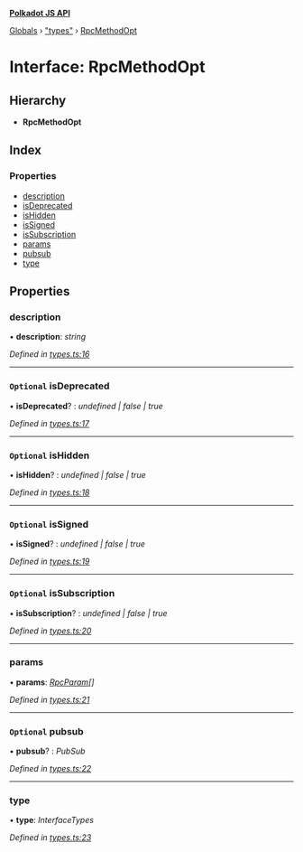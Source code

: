 **[Polkadot JS API](../README.md)**

[Globals](../globals.md) › ["types"](../modules/_types_.md) › [RpcMethodOpt](_types_.rpcmethodopt.md)

# Interface: RpcMethodOpt

## Hierarchy

* **RpcMethodOpt**

## Index

### Properties

* [description](_types_.rpcmethodopt.md#description)
* [isDeprecated](_types_.rpcmethodopt.md#optional-isdeprecated)
* [isHidden](_types_.rpcmethodopt.md#optional-ishidden)
* [isSigned](_types_.rpcmethodopt.md#optional-issigned)
* [isSubscription](_types_.rpcmethodopt.md#optional-issubscription)
* [params](_types_.rpcmethodopt.md#params)
* [pubsub](_types_.rpcmethodopt.md#optional-pubsub)
* [type](_types_.rpcmethodopt.md#type)

## Properties

###  description

• **description**: *string*

*Defined in [types.ts:16](https://github.com/polkadot-js/api/blob/a1a52fb/packages/type-jsonrpc/src/types.ts#L16)*

___

### `Optional` isDeprecated

• **isDeprecated**? : *undefined | false | true*

*Defined in [types.ts:17](https://github.com/polkadot-js/api/blob/a1a52fb/packages/type-jsonrpc/src/types.ts#L17)*

___

### `Optional` isHidden

• **isHidden**? : *undefined | false | true*

*Defined in [types.ts:18](https://github.com/polkadot-js/api/blob/a1a52fb/packages/type-jsonrpc/src/types.ts#L18)*

___

### `Optional` isSigned

• **isSigned**? : *undefined | false | true*

*Defined in [types.ts:19](https://github.com/polkadot-js/api/blob/a1a52fb/packages/type-jsonrpc/src/types.ts#L19)*

___

### `Optional` isSubscription

• **isSubscription**? : *undefined | false | true*

*Defined in [types.ts:20](https://github.com/polkadot-js/api/blob/a1a52fb/packages/type-jsonrpc/src/types.ts#L20)*

___

###  params

• **params**: *[RpcParam](_types_.rpcparam.md)[]*

*Defined in [types.ts:21](https://github.com/polkadot-js/api/blob/a1a52fb/packages/type-jsonrpc/src/types.ts#L21)*

___

### `Optional` pubsub

• **pubsub**? : *PubSub*

*Defined in [types.ts:22](https://github.com/polkadot-js/api/blob/a1a52fb/packages/type-jsonrpc/src/types.ts#L22)*

___

###  type

• **type**: *InterfaceTypes*

*Defined in [types.ts:23](https://github.com/polkadot-js/api/blob/a1a52fb/packages/type-jsonrpc/src/types.ts#L23)*